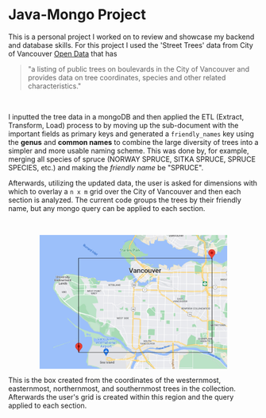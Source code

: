 # Java-Mongo Project

This is a personal project I worked on to review and showcase my backend and database skills. For this project I used the 'Street Trees' data from City of Vancouver [Open Data](https://opendata.vancouver.ca/pages/home/) that has

> "a listing of public trees on boulevards in the City of Vancouver and provides data on tree coordinates, species and other related characteristics."

<br />

I inputted the tree data in a mongoDB and then applied the ETL (Extract, Transform, Load) process to by moving up the sub-document with the important fields as primary keys and generated a `friendly_names` key using the **genus** and **common names** to combine the large diversity of trees into a simpler and more usable naming scheme. This was done by, for example, merging all species of spruce (NORWAY SPRUCE, SITKA SPRUCE, SPRUCE SPECIES, etc.) and making the _friendly name_ be "SPRUCE".

Afterwards, utilizing the updated data, the user is asked for dimensions with which to overlay a `n x m` grid over the City of Vancouver and then each section is analyzed. The current code groups the trees by their friendly name, but any mongo query can be applied to each section.

<br />

<img src="squareOnMap.jpg" alt="square overlain on vancouver"  style=
    "display: block; 
    margin-left: auto;
    margin-right: auto;
    width: 75%;"/>

This is the box created from the coordinates of the westernmost, easternmost, northernmost, and southernmost trees in the collection. Afterwards the user's grid is created within this region and the query applied to each section.